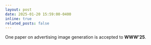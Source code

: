 ```yaml
---
layout: post
date: 2025-01-20 15:59:00-0400
inline: true
related_posts: false
---
```


One paper on advertising image generation is accepted to **WWW'25**.